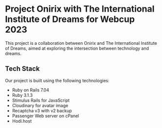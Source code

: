 

# Project Onirix with The International Institute of Dreams for Webcup 2023

This project is a collaboration between Onirix and The International Institute of Dreams, aimed at exploring the intersection between technology and dreams.

## Tech Stack

Our project is built using the following technologies:

- Ruby on Rails 7.04
- Ruby 3.1.3
- Stimulus Rails for JavaScript
- Cloudinary for avatar image
- Recaptcha v3 with v2 backup
- Passenger Web server on cPanel
- Hodi.host

